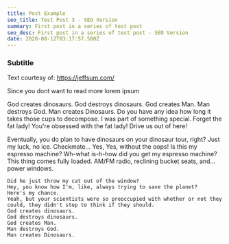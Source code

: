 ```yaml
---
title: Post Example
seo_title: Test Post 3 - SEO Version
summary: First post in a series of test post
seo_desc: First post in a series of test post - SEO Version
date: 2020-08-12T03:17:57.500Z
---
```


### Subtitle

Text courtesy of: https://jeffsum.com/

Since you dont want to read more lorem ipsum

God creates dinosaurs. God destroys dinosaurs. God creates Man. Man destroys God. Man creates Dinosaurs. Do you have any idea how long it takes those cups to decompose. I was part of something special. Forget the fat lady! You're obsessed with the fat lady! Drive us out of here!

Eventually, you do plan to have dinosaurs on your dinosaur tour, right? Just my luck, no ice. Checkmate... Yes, Yes, without the oops! Is this my espresso machine? Wh-what is-h-how did you get my espresso machine? This thing comes fully loaded. AM/FM radio, reclining bucket seats, and... power windows.

    Did he just throw my cat out of the window?
    Hey, you know how I'm, like, always trying to save the planet?
    Here's my chance.
    Yeah, but your scientists were so preoccupied with whether or not they could, they didn't stop to think if they should.
    God creates dinosaurs.
    God destroys dinosaurs.
    God creates Man.
    Man destroys God.
    Man creates Dinosaurs.

